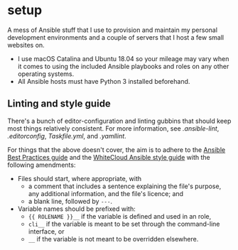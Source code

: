 setup
=====

A mess of Ansible stuff that I use to provision and maintain my personal
development environments and a couple of servers that I host a few small
websites on.

  - I use macOS Catalina and Ubuntu 18.04 so your mileage may vary when
    it comes to using the included Ansible playbooks and roles on any
    other operating systems.
  - All Ansible hosts must have Python 3 installed beforehand.

## Linting and style guide

There's a bunch of editor-configuration and linting gubbins that should
keep most things relatively consistent. For more information, see
_.ansible-lint_, _.editorconfig_, _Taskfile.yml_, and _.yamllint_.

For things that the above doesn't cover, the aim is to adhere to the
[Ansible Best Practices guide][2] and the [WhiteCloud Ansible
style guide][3] with the following amendments:

  - Files should start, where appropriate, with 
    - a comment that includes a sentence explaining the file's purpose,
      any additional information, and the file's licence; and
    - a blank line, followed by `---`.
  - Variable names should be prefixed with:
    - `{{ ROLENAME }}__` if the variable is defined and used in an role,
    - `cli__` if the variable is meant to be set through the
      command-line interface, or
    - `__` if the variable is not meant to be overridden elsewhere.

[2]: <https://docs.ansible.com/ansible/latest/user_guide/playbooks_best_practices.html>
[3]: <https://github.com/whitecloud/ansible-styleguide>

